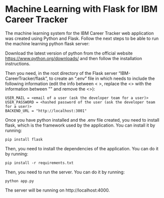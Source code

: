 # Machine Learning with Flask for IBM Career Tracker
The machine learning system for the IBM Career Tracker web application was created using Python and Flask. Follow the next steps to be able to run the machine learning python flask server:

Download the latest version of python from the official website https://www.python.org/downloads/ and then follow the installation instructions.

Then you need, in the root directory of the Flask server “IBM-CareerTracker/flask”, to create an “.env” file in which needs to include the following information (edit the info between < >, replace the <> with the information between "" and remove the <>):
```
USER_MAIL = <email of a user (ask the developer team for a user)>
USER_PASSWORD = <hashed password of the user (ask the developer team for a user)>
BACKEND_URL = "http://localhost:3001"
```

Once you have python installed and the .env file created, you need to install flask, which is the framework used by the application. You can install it by running:
```
pip install flask
```

Then, you need to install the dependencies of the application. You can do it by running:
```
pip install -r requirements.txt
```

Then, you need to run the server. You can do it by running:
```
python app.py
```

The server will be running on http://localhost:4000.